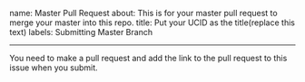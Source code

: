 
name: Master Pull Request
about: This is for your master pull request to merge your master into this repo.
title: Put your UCID as the title(replace this text)
labels: Submitting Master Branch


---


You need to make a pull request and add the link to the pull request to this issue when you submit.


